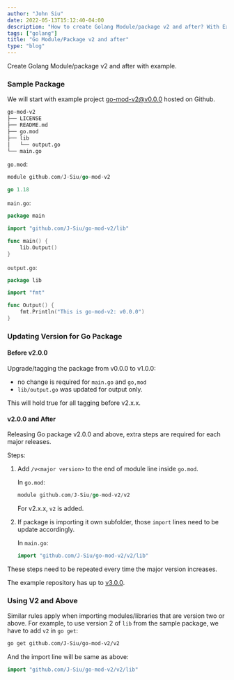```yaml
---
author: "John Siu"
date: 2022-05-13T15:12:40-04:00
description: "How to create Golang Module/package v2 and after? With Example"
tags: ["golang"]
title: "Go Module/Package v2 and after"
type: "blog"
---
```

Create Golang Module/package v2 and after with example.
<!--more-->
<!--skip-sync-->
### Sample Package

We will start with example project [go-mod-v2@v0.0.0](https://github.com/J-Siu/go-mod-v2/tree/v0.0.0) hosted on Github.

```sh
go-mod-v2
├── LICENSE
├── README.md
├── go.mod
├── lib
│   └── output.go
└── main.go
```

`go.mod`:
```go
module github.com/J-Siu/go-mod-v2

go 1.18
```

`main.go`:
```go
package main

import "github.com/J-Siu/go-mod-v2/lib"

func main() {
	lib.Output()
}
```

`output.go`:
```go
package lib

import "fmt"

func Output() {
	fmt.Println("This is go-mod-v2: v0.0.0")
}
```

### Updating Version for Go Package

#### Before v2.0.0

Upgrade/tagging the package from v0.0.0 to v1.0.0:
- no change is required for `main.go` and `go,mod`
- `lib/output.go` was updated for output only.

This will hold true for all tagging before v2.x.x.

#### v2.0.0 and After

Releasing Go package v2.0.0 and above, extra steps are required for each major releases.

Steps:

1. Add `/v<major version>` to the end of module line inside `go.mod`.

    In `go.mod`:
    ```go
    module github.com/J-Siu/go-mod-v2/v2
    ```
    For v2.x.x, `v2` is added.

2. If package is importing it own subfolder, those `import` lines need to be update accordingly.

    In `main.go`:
    ```go
    import "github.com/J-Siu/go-mod-v2/v2/lib"
    ```

These steps need to be repeated every time the major version increases.

The example repository has up to [v3.0.0](https://github.com/J-Siu/go-mod-v2/tree/v3.0.0).

### Using V2 and Above

Similar rules apply when importing modules/libraries that are version two or above. For example, to use version 2 of `lib` from the sample package, we have to add `v2` in `go get`:

```sh
go get github.com/J-Siu/go-mod-v2/v2
```

And the import line will be same as above:

```go
import "github.com/J-Siu/go-mod-v2/v2/lib"
```
